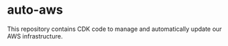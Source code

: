 # auto-aws
This repository contains CDK code to manage and automatically update our AWS infrastructure.

